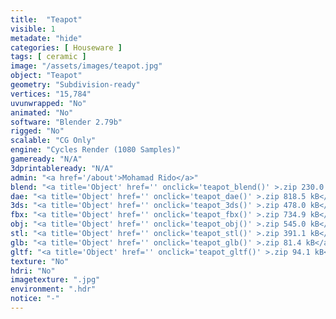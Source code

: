 ```yaml
---
title:  "Teapot"
visible: 1
metadate: "hide"
categories: [ Houseware ]
tags: [ ceramic ]
image: "/assets/images/teapot.jpg"
object: "Teapot"
geometry: "Subdivision-ready"
vertices: "15,784"
uvunwrapped: "No"
animated: "No"
software: "Blender 2.79b"
rigged: "No"
scalable: "CG Only"
engine: "Cycles Render (1080 Samples)"
gameready: "N/A"
3dprintableready: "N/A"
admin: "<a href='/about'>Mohamad Rido</a>"
blend: "<a title='Object' href='' onclick='teapot_blend()' >.zip 230.0 kB</a>"
dae: "<a title='Object' href='' onclick='teapot_dae()' >.zip 818.5 kB</a>"
3ds: "<a title='Object' href='' onclick='teapot_3ds()' >.zip 478.0 kB</a>"
fbx: "<a title='Object' href='' onclick='teapot_fbx()' >.zip 734.9 kB</a>"
obj: "<a title='Object' href='' onclick='teapot_obj()' >.zip 545.0 kB</a>"
stl: "<a title='Object' href='' onclick='teapot_stl()' >.zip 391.1 kB</a>"
glb: "<a title='Object' href='' onclick='teapot_glb()' >.zip 81.4 kB</a>"
gltf: "<a title='Object' href='' onclick='teapot_gltf()' >.zip 94.1 kB</a>"
texture: "No"
hdri: "No"
imagetexture: ".jpg"
environment: ".hdr"
notice: "-"
---
```

